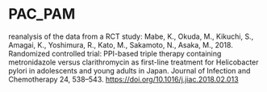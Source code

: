 # PAC_PAM
reanalysis of the data from a RCT study: Mabe, K., Okuda, M., Kikuchi, S., Amagai, K., Yoshimura, R., Kato, M., Sakamoto, N., Asaka, M., 2018. Randomized controlled trial: PPI-based triple therapy containing metronidazole versus clarithromycin as first-line treatment for Helicobacter pylori in adolescents and young adults in Japan. Journal of Infection and Chemotherapy 24, 538–543. https://doi.org/10.1016/j.jiac.2018.02.013
